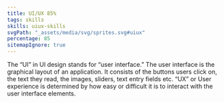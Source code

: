 ```yaml
---
title: UI/UX 85%
tags: skills
skills: uiux-skills 
svgPath: "_assets/media/svg/sprites.svg#uiux"
percentage: 85
sitemapIgnore: true
---
```

The “UI” in UI design stands for “user interface.” The user interface is the graphical layout of an application. It consists of the buttons users click on, the text they read, the images, sliders, text entry fields etc.
“UX” or User experience is determined by how easy or difficult it is to interact with the user interface elements.
 <!-- excerpt -->

